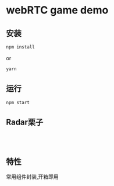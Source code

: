 # webRTC game demo

<!-- > 灵峯顶上一朵花 -->

## 安装
```bash
npm install
```
or
```bash
yarn
```


## 运行
```bash
npm start
```

## Radar栗子
```javascript
```

<br/>

## 特性
常用组件封装,开箱即用
